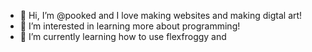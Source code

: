 - 👋 Hi, I’m @pooked and I love making websites and making digtal art!
- 👀 I’m interested in learning more about programming!
- 🌱 I’m currently learning how to use flexfroggy and <style>
- 💞️ I’m looking to collaborate on nothing for now..
- 📫 How to reach me is at alanamera@icloud.com


<!---
pooked/pooked is a ✨ special ✨ repository because its `README.md` (this file) appears on your GitHub profile.
You can click the Preview link to take a look at your changes.
--->
